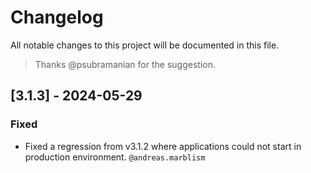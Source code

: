 # Changelog

All notable changes to this project will be documented in this file.

> Thanks @psubramanian for the suggestion.

## [3.1.3] - 2024-05-29

### Fixed

- Fixed a regression from v3.1.2 where applications could not start in production environment. `@andreas.marblism`
